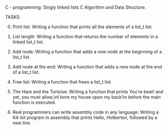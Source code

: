 C - programming:  Singly linked lists
C Algorithm and Data Structure.

TASKS:

0. Print list: Writing a function that prints all the elements of a list_t list.

1. List length: Writing a function that returns the number of elements in a linked list_t list.

2. Add node: Writing a function that adds a new node at the beginning of a list_t list.

3. Add node at the end: Writing a function that adds a new node at the end of a list_t list.

4. Free list: Writing a function that frees a list_t list.

5. The Hare and the Tortoise: Writing a function that prints You're beat! and yet, you must allow,\nI bore my house upon my back!\n before the main function is executed.

6. Real programmers can write assembly code in any language: Writing a 64-bit program in assembly that prints Hello, Holberton, followed by a new line.
